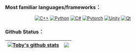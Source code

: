 ### Most familiar languages/frameworks：

<div align="center">
  
  [![C++](https://img.shields.io/badge/-C++-048?logo=cplusplus&logoColor=fff&style=for-the-badge)](https://cplusplus.com/) 
  [![Python](https://img.shields.io/badge/-Python-3776ab?logo=Python&logoColor=fff&style=for-the-badge)](https://www.python.org/)
  [![C#](https://img.shields.io/badge/-C%23-1A9E1E?logo=csharp&logoColor=fff&style=for-the-badge)](https://dotnet.microsoft.com/zh-cn/languages/csharp)
  [![Pytorch](https://img.shields.io/badge/-Pytorch-EE4C2C?logo=pytorch&logoColor=fff&style=for-the-badge)](https://pytorch.org/)
  [![Unity](https://img.shields.io/badge/-Unity-0F0F0F?logo=unity&logoColor=fff&style=for-the-badge)](https://unity.com/)
  [![Qt](https://img.shields.io/badge/-Qt-41CD52?logo=qt&logoColor=fff&style=for-the-badge)](https://www.qt.io/)

</div>

### Github Status：

<div align="center">
  
  | <a href="https://github.com/anuraghazra/github-readme-stats"><img align="center" src="https://github-readme-stats.vercel.app/api?username=tobyprime&show_icons=true&include_all_commits=true&theme=buefy&hide_border=true" alt="Toby's github stats" /></a> | <a href="https://github.com/anuraghazra/github-readme-stats"><img align="center" src="https://github-readme-stats.vercel.app/api/top-langs/?username=tobyprime&layout=compact&theme=buefy&hide_border=true" /></a> |
  | ------------- | ------------- |
  
</div>
